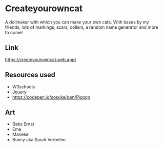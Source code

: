 # Createyourowncat
A dollmaker with which you can make your own cats. With bases by my friends, lots of markings, scars, collars, a random name generator and more to come! 

## Link

https://createyourowncat.web.app/

## Resources used
* W3schools
* Jquery
* https://codepen.io/sosuke/pen/Pjoqqp

## Art
* Babs Ernst
* Ema
* Marieke
* Bunny aka Sarah Verbelen

